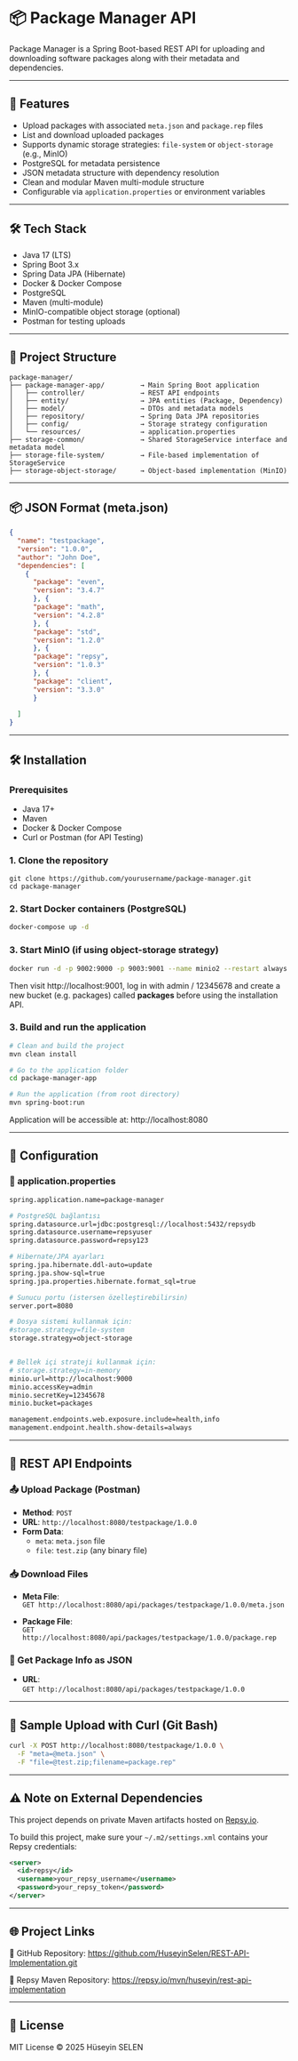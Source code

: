 # 📦 Package Manager API

Package Manager is a Spring Boot-based REST API for uploading and downloading software packages along with their metadata and dependencies.

---

## 🚀 Features

- Upload packages with associated `meta.json` and `package.rep` files
- List and download uploaded packages
- Supports dynamic storage strategies: `file-system` or `object-storage` (e.g., MinIO)
- PostgreSQL for metadata persistence
- JSON metadata structure with dependency resolution
- Clean and modular Maven multi-module structure
- Configurable via `application.properties` or environment variables

---

## 🛠️ Tech Stack

- Java 17 (LTS)
- Spring Boot 3.x
- Spring Data JPA (Hibernate)
- Docker & Docker Compose
- PostgreSQL
- Maven (multi-module)
- MinIO-compatible object storage (optional)
- Postman for testing uploads

---

## 📁 Project Structure

```text
package-manager/
├── package-manager-app/         → Main Spring Boot application
│   ├── controller/              → REST API endpoints
│   ├── entity/                  → JPA entities (Package, Dependency)
│   ├── model/                   → DTOs and metadata models
│   ├── repository/              → Spring Data JPA repositories
│   ├── config/                  → Storage strategy configuration
│   └── resources/               → application.properties
├── storage-common/              → Shared StorageService interface and metadata model
├── storage-file-system/         → File-based implementation of StorageService
├── storage-object-storage/      → Object-based implementation (MinIO)
```

---

## 📦 JSON Format (meta.json)

```json
{
  "name": "testpackage",
  "version": "1.0.0",
  "author": "John Doe",
  "dependencies": [
    {
      "package": "even",
      "version": "3.4.7"
      }, {
      "package": "math",
      "version": "4.2.8"
      }, {
      "package": "std",
      "version": "1.2.0"
      }, {
      "package": "repsy",
      "version": "1.0.3"
      }, {
      "package": "client",
      "version": "3.3.0"
      }
      
  ]
}
```

---

## 🛠️ Installation

### Prerequisites

- Java 17+
- Maven
- Docker & Docker Compose
- Curl or Postman (for API Testing)

### 1. Clone the repository

```text
git clone https://github.com/yourusername/package-manager.git
cd package-manager
```

### 2. Start Docker containers (PostgreSQL)

```bash
docker-compose up -d
```

### 3. Start MinIO (if using object-storage strategy)

```bash
docker run -d -p 9002:9000 -p 9003:9001 --name minio2 --restart always -e "MINIO_ROOT_USER=admin" -e "MINIO_ROOT_PASSWORD=12345678" quay.io/minio/minio server /data --console-address ":9003"
```

Then visit http://localhost:9001, log in with admin / 12345678 and create a new bucket (e.g. packages) called **packages** before using the installation API.

### 3. Build and run the application

```bash
# Clean and build the project
mvn clean install
```

```bash
# Go to the application folder
cd package-manager-app
```

```bash
# Run the application (from root directory)
mvn spring-boot:run 
```

Application will be accessible at: http://localhost:8080

---

## 🧰 Configuration

### 🔧 application.properties

```bash
spring.application.name=package-manager

# PostgreSQL bağlantısı
spring.datasource.url=jdbc:postgresql://localhost:5432/repsydb
spring.datasource.username=repsyuser
spring.datasource.password=repsy123

# Hibernate/JPA ayarları
spring.jpa.hibernate.ddl-auto=update
spring.jpa.show-sql=true
spring.jpa.properties.hibernate.format_sql=true

# Sunucu portu (istersen özelleştirebilirsin)
server.port=8080

# Dosya sistemi kullanmak için:
#storage.strategy=file-system
storage.strategy=object-storage


# Bellek içi strateji kullanmak için:
# storage.strategy=in-memory
minio.url=http://localhost:9000
minio.accessKey=admin
minio.secretKey=12345678
minio.bucket=packages

management.endpoints.web.exposure.include=health,info
management.endpoint.health.show-details=always
```

---

## 🧪 REST API Endpoints

### 📤 Upload Package (Postman)

- **Method**: `POST`
- **URL**: `http://localhost:8080/testpackage/1.0.0`
- **Form Data**:
  - `meta`: `meta.json` file
  - `file`: `test.zip` (any binary file)

### 📥 Download Files

- **Meta File**:  
  `GET http://localhost:8080/api/packages/testpackage/1.0.0/meta.json`

- **Package File**:  
  `GET http://localhost:8080/api/packages/testpackage/1.0.0/package.rep`

### 📄 Get Package Info as JSON

- **URL**:  
  `GET http://localhost:8080/api/packages/testpackage/1.0.0`

---

## 🧪 Sample Upload with Curl (Git Bash)

```bash
curl -X POST http://localhost:8080/testpackage/1.0.0 \
  -F "meta=@meta.json" \
  -F "file=@test.zip;filename=package.rep"
```

---

## ⚠️ Note on External Dependencies

This project depends on private Maven artifacts hosted on [Repsy.io](https://repsy.io).

To build this project, make sure your `~/.m2/settings.xml` contains your Repsy credentials:

```xml
<server>
  <id>repsy</id>
  <username>your_repsy_username</username>
  <password>your_repsy_token</password>
</server>
```

---

## 🌐 Project Links

🔗 GitHub Repository: https://github.com/HuseyinSelen/REST-API-Implementation.git

🔗 Repsy Maven Repository: https://repsy.io/mvn/huseyin/rest-api-implementation

--- 

## 📄 License

MIT License © 2025 Hüseyin SELEN
